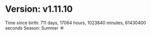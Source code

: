 # Version: v1.11.10
Time since birth: 711 days, 17064 hours, 1023840 minutes, 61430400 seconds
Season: Summer ☀️

